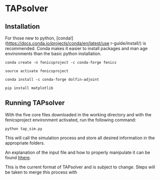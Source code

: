 # TAPsolver

## Installation

For those new to python, [conda!](https://docs.conda.io/projects/conda/en/latest/use
r-guide/install/) is recommended. Conda makes it easier to install packages and man
age environments than the basic python installation.

	conda create -n fenicsproject -c conda-forge fenics

	source activate fenicsproject

	conda install -c conda-forge dolfin-adjoint

	pip install matplotlib

## Running TAPsolver

With the five core files downloaded in the working directory and with the fenicsproject environment activated, run the following command:

	python tap_sim.py

This will call the simulation process and store all desired information in the appropriate folders. 

An explanation of the input file and how to properly manipulate it can be found [hhere](https://github.com/medford-group/TAPsolver/tree/master/docs/outline/input_file). 

This is the current format of TAPsolver and is subject to change. Steps will be taken to merge this process with 

